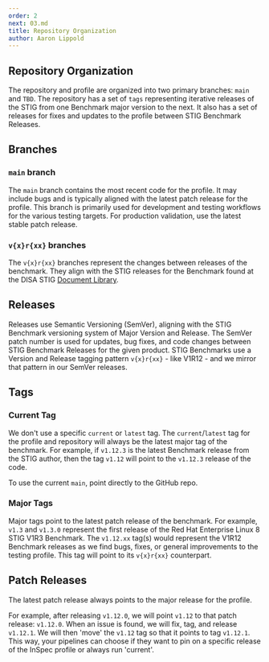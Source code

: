 ```yaml
---
order: 2
next: 03.md
title: Repository Organization
author: Aaron Lippold
---
```


## Repository Organization

The repository and profile are organized into two primary branches: `main` and `TBD`. The repository has a set of `tags` representing iterative releases of the STIG from one Benchmark major version to the next. It also has a set of releases for fixes and updates to the profile between STIG Benchmark Releases.

## Branches

### `main` branch

The `main` branch contains the most recent code for the profile. It may include bugs and is typically aligned with the latest patch release for the profile. This branch is primarily used for development and testing workflows for the various testing targets. For production validation, use the latest stable patch release.

### `v{x}r{xx}` branches

The `v{x}r{xx}` branches represent the changes between releases of the benchmark. They align with the STIG releases for the Benchmark found at the DISA STIG [Document Library](https://public.cyber.mil/stigs/downloads/).

## Releases

Releases use Semantic Versioning (SemVer), aligning with the STIG Benchmark versioning system of Major Version and Release. The SemVer patch number is used for updates, bug fixes, and code changes between STIG Benchmark Releases for the given product. STIG Benchmarks use a Version and Release tagging pattern `v{x}r{xx}` - like V1R12 - and we mirror that pattern in our SemVer releases.

## Tags

### Current Tag

We don't use a specific `current` or `latest` tag. The `current`/`latest` tag for the profile and repository will always be the latest major tag of the benchmark. For example, if `v1.12.3` is the latest Benchmark release from the STIG author, then the tag `v1.12` will point to the `v1.12.3` release of the code.

To use the current `main`, point directly to the GitHub repo.

### Major Tags

Major tags point to the latest patch release of the benchmark. For example, `v1.3` and `v1.3.0` represent the first release of the Red Hat Enterprise Linux 8 STIG V1R3 Benchmark. The `v1.12.xx` tag(s) would represent the V1R12 Benchmark releases as we find bugs, fixes, or general improvements to the testing profile. This tag will point to its `v{x}r{xx}` counterpart.

## Patch Releases

The latest patch release always points to the major release for the profile.

For example, after releasing `v1.12.0`, we will point `v1.12` to that patch release: `v1.12.0`. When an issue is found, we will fix, tag, and release `v1.12.1`. We will then 'move' the `v1.12` tag so that it points to tag `v1.12.1`. This way, your pipelines can choose if they want to pin on a specific release of the InSpec profile or always run 'current'.
